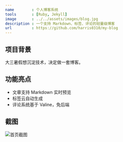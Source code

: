 ```yaml
---
name        : 个人博客系统
tools       : [Ruby, Jekyll]
image       : ../../assets/images/blog.jpg
description : 一个支持 Markdown、标签、评论的轻量级博客
url         : https://github.com/harris0310/my-blog
---
```


## 项目背景
大三暑假想沉淀技术，决定做一套博客。

## 功能亮点
- 文章支持 Markdown 实时预览
- 标签云自动生成
- 评论系统基于 Valine，免后端

## 截图
![首页截图](../../assets/images/blog.jpg)